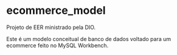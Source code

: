 # ecommerce_model
Projeto de EER ministrado pela DIO.

Este é um modelo conceitual de banco de dados voltado para um ecommerce feito no MySQL Workbench.
